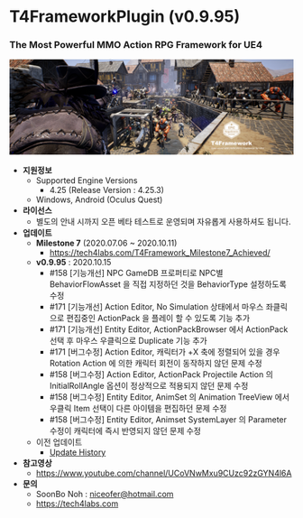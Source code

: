 # T4FrameworkPlugin (v0.9.95)
### The Most Powerful MMO Action RPG Framework for UE4

![Epic_MegaGrants_Recipient](./T4Framework_Title.png)

- **지원정보**
  - Supported Engine Versions
    - 4.25 (Release Version : 4.25.3)
  - Windows, Android (Oculus Quest)
- **라이선스**
  - 별도의 안내 시까지 오픈 베타 테스트로 운영되며 자유롭게 사용하셔도 됩니다.
- **업데이트**
  - **Milestone 7** (2020.07.06 ~ 2020.10.11)
    - https://tech4labs.com/T4Framework_Milestone7_Achieved/
  - **v0.9.95** : 2020.10.15
	- #158 [기능개선] NPC GameDB 프로퍼티로 NPC별 BehaviorFlowAsset 을 직접 지정하던 것을 BehaviorType 설정하도록 수정
	- #171 [기능개선] Action Editor, No Simulation 상태에서 마우스 좌클릭으로 편집중인 ActionPack 을 플레이 할 수 있도록 기능 추가
	- #171 [기능개선] Entity Editor, ActionPackBrowser 에서 ActionPack 선택 후 마우스 우클릭으로 Duplicate 기능 추가
	- #171 [버그수정] Action Editor, 캐릭터가 +X 축에 정렬되어 있을 경우 Rotation Action 에 의한 캐릭터 회전이 동작하지 않던 문제 수정
	- #158 [버그수정] Action Editor, ActionPack Projectile Action 의 InitialRollAngle 옵션이 정상적으로 적용되지 않던 문제 수정 
	- #158 [버그수정] Entity Editor, AnimSet 의 Animation TreeView 에서 우클릭 Item 선택이 다른 아이템을 편집하던 문제 수정
	- #158 [버그수정] Entity Editor, Animset SystemLayer 의 Parameter 수정이 캐릭터에 즉시 반영되지 않던 문제 수정
  - 이전 업데이트
    - [Update History](./UpdateHistory.md)
- **참고영상**
  - https://www.youtube.com/channel/UCoVNwMxu9CUzc92zGYN4l6A
- **문의**
  - SoonBo Noh : <niceofer@hotmail.com>
  - <https://tech4labs.com>
